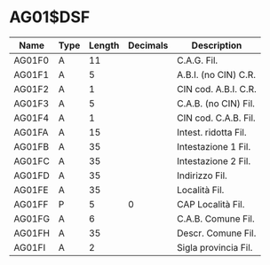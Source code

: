 # AG01$DSF

| Name   | Type | Length | Decimals | Description          |
| ------ | ---- | ------ | -------- | -------------------- |
| AG01F0 | A    | 11     |          | C.A.G.          Fil. |
| AG01F1 | A    | 5      |          | A.B.I. (no CIN) C.R. |
| AG01F2 | A    | 1      |          | CIN cod. A.B.I. C.R. |
| AG01F3 | A    | 5      |          | C.A.B. (no CIN) Fil. |
| AG01F4 | A    | 1      |          | CIN cod. C.A.B. Fil. |
| AG01FA | A    | 15     |          | Intest. ridotta Fil. |
| AG01FB | A    | 35     |          | Intestazione 1  Fil. |
| AG01FC | A    | 35     |          | Intestazione 2  Fil. |
| AG01FD | A    | 35     |          | Indirizzo       Fil. |
| AG01FE | A    | 35     |          | Località        Fil. |
| AG01FF | P    | 5      | 0        | CAP Località    Fil. |
| AG01FG | A    | 6      |          | C.A.B. Comune   Fil. |
| AG01FH | A    | 35     |          | Descr. Comune   Fil. |
| AG01FI | A    | 2      |          | Sigla provincia Fil. |